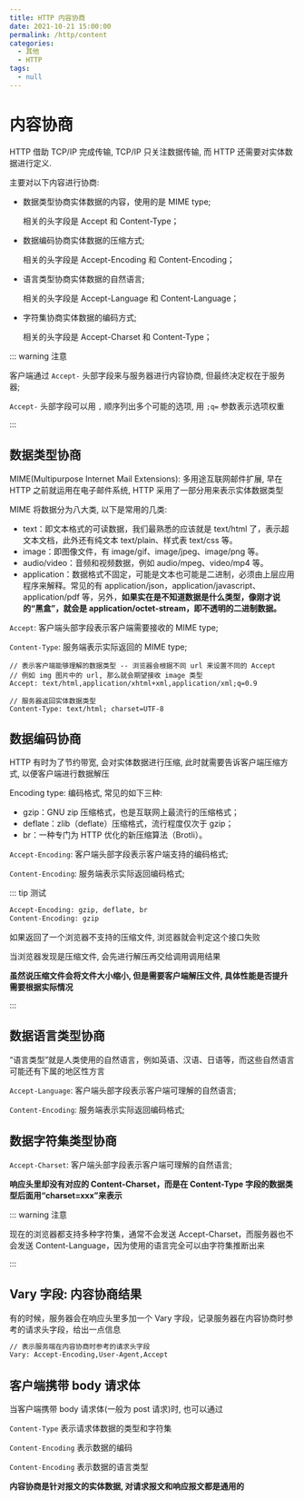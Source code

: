 ```yaml
---
title: HTTP 内容协商
date: 2021-10-21 15:00:00
permalink: /http/content
categories: 
  - 其他
  - HTTP
tags: 
  - null
---
```


# 内容协商

HTTP 借助 TCP/IP 完成传输, TCP/IP 只关注数据传输, 而 HTTP 还需要对实体数据进行定义.

主要对以下内容进行协商: 

* 数据类型协商实体数据的内容，使用的是 MIME type;

  相关的头字段是 Accept 和 Content-Type；

* 数据编码协商实体数据的压缩方式;

  相关的头字段是 Accept-Encoding 和 Content-Encoding；

* 语言类型协商实体数据的自然语言;

  相关的头字段是 Accept-Language 和 Content-Language；

* 字符集协商实体数据的编码方式;

  相关的头字段是 Accept-Charset 和 Content-Type；

::: warning 注意

客户端通过 `Accept-` 头部字段来与服务器进行内容协商, 但最终决定权在于服务器;

`Accept-` 头部字段可以用 `,` 顺序列出多个可能的选项, 用 `;q=` 参数表示选项权重

:::

## 数据类型协商

MIME(Multipurpose Internet Mail Extensions): 多用途互联网邮件扩展, 早在 HTTP 之前就运用在电子邮件系统, HTTP 采用了一部分用来表示实体数据类型

MIME 将数据分为八大类, 以下是常用的几类:

* text：即文本格式的可读数据，我们最熟悉的应该就是 text/html 了，表示超文本文档，此外还有纯文本 text/plain、样式表 text/css 等。
* image：即图像文件，有 image/gif、image/jpeg、image/png 等。
* audio/video：音频和视频数据，例如 audio/mpeg、video/mp4 等。
* application：数据格式不固定，可能是文本也可能是二进制，必须由上层应用程序来解释。常见的有 application/json，application/javascript、application/pdf 等，另外，**如果实在是不知道数据是什么类型，像刚才说的“黑盒”，就会是 application/octet-stream，即不透明的二进制数据。**

`Accept`:  客户端头部字段表示客户端需要接收的 MIME type;

`Content-Type`: 服务端表示实际返回的 MIME type;

```text
// 表示客户端能够理解的数据类型 -- 浏览器会根据不同 url 来设置不同的 Accept
// 例如 img 图片中的 url, 那么就会期望接收 image 类型
Accept: text/html,application/xhtml+xml,application/xml;q=0.9

// 服务器返回实体数据类型
Content-Type: text/html; charset=UTF-8
```

## 数据编码协商

HTTP 有时为了节约带宽, 会对实体数据进行压缩, 此时就需要告诉客户端压缩方式, 以便客户端进行数据解压

Encoding type: 编码格式, 常见的如下三种:

* gzip：GNU zip 压缩格式，也是互联网上最流行的压缩格式；
* deflate：zlib（deflate）压缩格式，流行程度仅次于 gzip；
* br：一种专门为 HTTP 优化的新压缩算法（Brotli）。

`Accept-Encoding`:  客户端头部字段表示客户端支持的编码格式;

`Content-Encoding`: 服务端表示实际返回编码格式;

::: tip 测试

```tex
Accept-Encoding: gzip, deflate, br
Content-Encoding: gzip
```

<http-test type="Encoding"/>

如果返回了一个浏览器不支持的压缩文件, 浏览器就会判定这个接口失败

当浏览器发现是压缩文件, 会先进行解压再交给调用调用结果

**虽然说压缩文件会将文件大小缩小, 但是需要客户端解压文件, 具体性能是否提升需要根据实际情况**

:::

## 数据语言类型协商

“语言类型”就是人类使用的自然语言，例如英语、汉语、日语等，而这些自然语言可能还有下属的地区性方言

`Accept-Language`:  客户端头部字段表示客户端可理解的自然语言;

`Content-Encoding`: 服务端表示实际返回编码格式;

## 数据字符集类型协商

`Accept-Charset`:  客户端头部字段表示客户端可理解的自然语言;

**响应头里却没有对应的 Content-Charset，而是在 Content-Type 字段的数据类型后面用“charset=xxx”来表示**

::: warning 注意

现在的浏览器都支持多种字符集，通常不会发送 Accept-Charset，而服务器也不会发送 Content-Language，因为使用的语言完全可以由字符集推断出来

:::

## Vary 字段: 内容协商结果

有的时候，服务器会在响应头里多加一个 Vary 字段，记录服务器在内容协商时参考的请求头字段，给出一点信息

```tex
// 表示服务端在内容协商时参考的请求头字段
Vary: Accept-Encoding,User-Agent,Accept
```

## 客户端携带 body 请求体

当客户端携带 body 请求体(一般为 post 请求)时, 也可以通过

`Content-Type` 表示请求体数据的类型和字符集

`Content-Encoding` 表示数据的编码

`Content-Encoding` 表示数据的语言类型

**内容协商是针对报文的实体数据, 对请求报文和响应报文都是通用的**

